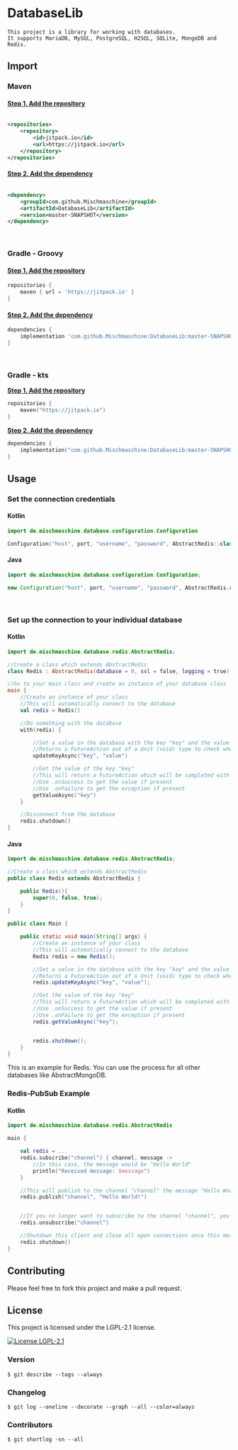 # DatabaseLib

    This project is a library for working with databases.
    It supports MariaDB, MySQL, PostgreSQL, H2SQL, SQLite, MongoDB and Redis.

## Import

### Maven

#### <b><u>Step 1. Add the repository</u></b>

```xml

<repositories>
    <repository>
        <id>jitpack.io</id>
        <url>https://jitpack.io</url>
    </repository>
</repositories>
```

#### <b><u>Step 2. Add the dependency</u></b>

```xml

<dependency>
    <groupId>com.github.Mischmaschine</groupId>
    <artifactId>DatabaseLib</artifactId>
    <version>master-SNAPSHOT</version>
</dependency>
```

<br/>

### Gradle - Groovy

#### <b><u>Step 1. Add the repository</u></b>

```groovy
repositories {
    maven { url = 'https://jitpack.io' }
}
```

#### <b><u>Step 2. Add the dependency</u></b>

```groovy
dependencies {
    implementation 'com.github.Mischmaschine:DatabaseLib:master-SNAPSHOT'
}
```

<br/>

### Gradle - kts

<b><u>Step 1. Add the repository</u></b>

```kotlin
repositories {
    maven("https://jitpack.io")
}
```

<b><u>Step 2. Add the dependency</u></b>

```kotlin
dependencies {
    implementation("com.github.Mischmaschine:DatabaseLib:master-SNAPSHOT")
}
```

## Usage

### Set the connection credentials

#### Kotlin

```kotlin
import de.mischmaschine.database.configuration.Configuration

Configuration("host", port, "username", "password", AbstractRedis::class)
```

#### Java

```java
import de.mischmaschine.database.configuration.Configuration;

new Configuration("host", port, "username", "password", AbstractRedis.class);
```

<br>

### Set up the connection to your individual database

#### Kotlin

```kotlin
import de.mischmaschine.database.redis.AbstractRedis;

//Create a class which extends AbstractRedis
class Redis : AbstractRedis(database = 0, ssl = false, logging = true)

//Go to your main class and create an instance of your database class
main {
    //Create an instance of your class
    //This will automatically connect to the database
    val redis = Redis()

    //Do something with the database
    with(redis) {

        //Set a value in the database with the key "key" and the value "value"
        //Returns a FutureAction out of a Unit (void) type to check when the action is completed
        updateKeyAsync("key", "value")

        //Get the value of the key "key"
        //This will return a FutureAction which will be completed with the value. 
        //Use .onSuccess to get the value if present
        //Use .onFailure to get the exception if present
        getValueAsync("key")
    }

    //Disconnect from the database
    redis.shutdown()
}
```

#### Java

```java
import de.mischmaschine.database.redis.AbstractRedis;

//Create a class which extends AbstractRedis
public class Redis extends AbstractRedis {

    public Redis(){
        super(0, false, true);
    }
}

public class Main {

    public static void main(String[] args) {
        //Create an instance of your class
        //This will automatically connect to the database
        Redis redis = new Redis();

        //Set a value in the database with the key "key" and the value "value"
        //Returns a FutureAction out of a Unit (void) type to check when the action is completed
        redis.updateKeyAsync("key", "value");

        //Get the value of the key "key"
        //This will return a FutureAction which will be completed with the value. 
        //Use .onSuccess to get the value if present
        //Use .onFailure to get the exception if present
        redis.getValueAsync("key");


        redis.shutdown();
    }
}
```

This is an example for Redis. You can use the process for all other databases like AbstractMongoDB.

### Redis-PubSub Example

#### Kotlin

```kotlin
import de.mischmaschine.database.redis.AbstractRedis

main {

    val redis = ...
    redis.subscribe("channel") { channel, message ->
        //In this case, the message would be "Hello World"
        println("Received message: $message")
    }

    //This will publish to the channel "channel" the message "Hello World!"
    redis.publish("channel", "Hello World!")


    //If you no longer want to subscribe to the channel "channel", you can unsubscribe
    redis.unsubscribe("channel")

    //Shutdown this client and close all open connections once this method is called. Once all connections are closed, the associated ClientResources are shut down/released gracefully considering quiet time and the shutdown timeout
    redis.shutdown()
}

```

## Contributing

Please feel free to fork this project and make a pull request.

## License

This project is licensed under the LGPL-2.1 license.

<a href="https://www.gnu.org/licenses/lgpl-2.1.html">
      <img src="https://img.shields.io/badge/License-LGPL%202.1-blue.svg" alt="License LGPL-2.1" />
</a>

### Version

```
$ git describe --tags --always
```

### Changelog

```
$ git log --oneline --decorate --graph --all --color=always
```

### Contributors

```
$ git shortlog -sn --all
```

  
